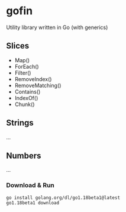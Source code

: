 # gofin
Utility library written in Go (with generics)

## Slices
- Map()
- ForEach()
- Filter()
- RemoveIndex()
- RemoveMatching()
- Contains()
- IndexOf()
- Chunk()

## Strings
...

## Numbers
...

### Download & Run
```
go install golang.org/dl/go1.18beta1@latest 
go1.18beta1 download
```
